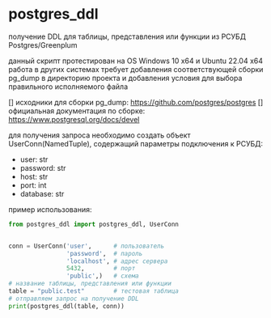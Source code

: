 # postgres_ddl
получение DDL для таблицы, представления или функции из РСУБД Postgres/Greenplum

данный скрипт протестирован на OS Windows 10 x64 и Ubuntu 22.04 x64
работа в других системах требует добавления соответствующей сборки pg_dump
в директорию проекта и добавления условия для выбора правильного исполняемого файла

[] исходники для сборки pg_dump: https://github.com/postgres/postgres
[] официальная документация по сборке: https://www.postgresql.org/docs/devel

для получения запроса необходимо создать объект UserConn(NamedTuple), содержащий параметры подключения к РСУБД:
- user: str
- password: str
- host: str
- port: int
- database: str

пример использования:
```python
from postgres_ddl import postgres_ddl, UserConn


conn = UserConn('user',      # пользователь
                'password',  # пароль
                'localhost', # адрес сервера
                5432,        # порт
                'public',)   # схема
# название таблицы, представления или функции
table = "public.test"        # тестовая таблица
# отправляем запрос на получение DDL
print(postgres_ddl(table, conn))
```
